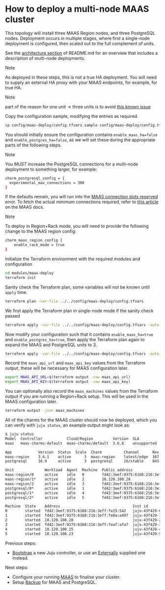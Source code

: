 # How to deploy a multi-node MAAS cluster

This topology will install three MAAS Region nodes, and three PostgreSQL nodes.
Deployment occurs in multiple stages, where first a single-node deployment is configured, then scaled out to the full complement of units.

See the [architecture section](../README.md#architecture) of README.md for an overview that includes a description of multi-node deployments.

> [!NOTE]
> As deployed in these steps, this is not a true HA deployment. You will need to supply an external HA proxy with your MAAS endpoints, for example, for true HA.

> [!NOTE]
> part of the reason for one unit -> three units is to avoid [this known issue](https://github.com/canonical/maas-charms/issues/315)

Copy the configuration sample, modifying the entries as required.
```bash
cp config/maas-deploy/config.tfvars.sample config/maas-deploy/config.tfvars
```

You should initially ensure the configuration contains `enable_maas_ha=false` and `enable_postgres_ha=false`, as we will set these during the appropriate parts of the following steps.

> [!NOTE]
> You *MUST* increase the PostgreSQL connections for a multi-node deployment to something larger, for example:
> ```bash
> charm_postgresql_config = {
>   experimental_max_connections = 300
> }
> ```
>
> If the defaults remain, you will run into the [MAAS connection slots reserved](./troubleshooting.md#maas-connections-slots-reserved) error.
> To fetch the actual minimum connections required, refer to [this article](https://canonical.com/maas/docs/installation-requirements#p-12448-postgresql) on the MAAS docs.

> [!NOTE]
> To deploy in Region+Rack mode, you will need to provide the following change to the MAAS region config:
> ```bash
> charm_maas_region_config {
>     enable_rack_mode = true
> }
> ```

Initialize the Terraform environment with the required modules and configuration

```bash
cd modules/maas-deploy
terraform init
```

Sanity check the Terraform plan, some variables will not be known until `apply` time.

```bash
terraform plan -var-file ../../config/maas-deploy/config.tfvars
```

We first apply the Terraform plan in single-node mode if the sanity check passed

```bash
terraform apply -var-file ../../config/maas-deploy/config.tfvars -auto-approve
```

Now modify your configuration such that it contains `enable_maas_ha=true` and `enable_postgres_ha=true`, then apply the Terraform plan again to expand the MAAS and PostgreSQL units to 3.

```bash
terraform apply -var-file ../../config/maas-deploy/config.tfvars -auto-approve
```

Record the `maas_api_url` and `maas_api_key` values from the Terraform output, these will be necessary for MAAS configuration later.

```bash
export MAAS_API_URL=$(terraform output -raw maas_api_url)
export MAAS_API_KEY=$(terraform output -raw maas_api_key)
```

You can optionally also record the `maas_machines` values from the Terraform output if you are running a Region+Rack setup. This will be used in the MAAS configuration later.

```bash
terraform output -json maas_machines
```

All of the charms for the MAAS cluster should now be deployed, which you can verify with `juju status`, an example output might look as:

```bash
$ juju status
Model  Controller           Cloud/Region         Version  SLA          Timestamp
maas   maas-charms-default  maas-charms/default  3.6.8    unsupported  14:37:06+01:00

App            Version  Status  Scale  Charm          Channel      Rev  Exposed  Message
maas-region    3.6.1    active      3  maas-region    latest/edge  187  no
postgresql     16.9     active      3  postgresql     16/stable    843  no

Unit              Workload  Agent  Machine  Public address                          Ports                                                                               Message
maas-region/0     active    idle   0        fd42:3eef:9375:6168:216:3eff:fe25:542   53,3128,5239-5247,5250-5274,5280-5284,5443,8000/tcp 53,67,69,123,323,5241-5247/udp
maas-region/1*    active    idle   2        10.120.100.28                           53,3128,5239-5247,5250-5274,5280-5284,5443,8000/tcp 53,67,69,123,323,5241-5247/udp
maas-region/2     active    idle   3        fd42:3eef:9375:6168:216:3eff:feaf:afa7  53,3128,5239-5247,5250-5274,5280-5284,5443,8000/tcp 53,67,69,123,323,5241-5247/udp
postgresql/0*     active    idle   1        fd42:3eef:9375:6168:216:3eff:fe0a:a497  5432/tcp
postgresql/1*     active    idle   4        fd42:3eef:9375:6168:216:3eff:fe0a:a497  5432/tcp
postgresql/2*     active    idle   5        fd42:3eef:9375:6168:216:3eff:fe0a:a497  5432/tcp

Machine  State    Address                                 Inst id        Base          AZ  Message
0        started  fd42:3eef:9375:6168:216:3eff:fe25:542   juju-43f429-0  ubuntu@24.04      Running
1        started  fd42:3eef:9375:6168:216:3eff:fe0a:a497  juju-43f429-1  ubuntu@24.04      Running
2        started  10.120.100.28                           juju-43f429-2  ubuntu@24.04      Running
3        started  fd42:3eef:9375:6168:216:3eff:feaf:afa7  juju-43f429-3  ubuntu@24.04      Running
4        started  10.120.100.15                           juju-43f429-4  ubuntu@22.04      Running
5        started  10.120.100.23                           juju-43f429-5  ubuntu@22.04      Running
```


Previous steps:
- [Bootstrap](./how_to_bootstrap_juju.md) a new Juju controller, or use an [Externally](./how_to_deploy_to_a_bootstrapped_controller.md) supplied one instead.

Next steps:
- Configure your running [MAAS](./how_to_configure_maas.md) to finalise your cluster.
- Setup [Backup](./how_to_backup.md) for MAAS and PostgreSQL.
